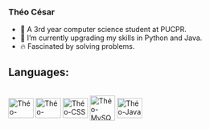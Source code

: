 ### Théo César

- 🔭 A 3rd year computer science student at PUCPR.
- 🦾 I’m currently upgrading my skills in Python and Java.
- 🔥 Fascinated by solving problems. 

## Languages:
<div style="display: inline_block"><br>
  <img align="center" alt="Théo-Python" height="40" width="50" src="https://cdn.jsdelivr.net/gh/devicons/devicon/icons/python/python-original.svg" />
  <img align="center" alt="Théo-HTML" height="40" width="50" src="https://cdn.jsdelivr.net/gh/devicons/devicon/icons/html5/html5-original.svg" />
  <img align="center" alt="Théo-CSS" height="40" width="50" src="https://cdn.jsdelivr.net/gh/devicons/devicon/icons/css3/css3-original.svg" />
  <img align="center" alt="Théo-MySQL" height="50" width="50" src="https://cdn.jsdelivr.net/gh/devicons/devicon/icons/mysql/mysql-plain-wordmark.svg" />
  <img align="center" alt="Théo-Java" height="40" width="50" src="https://cdn.jsdelivr.net/gh/devicons/devicon/icons/java/java-original.svg" />      
</div>
 
